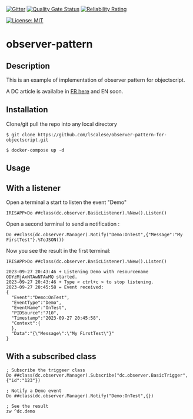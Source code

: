  [![Gitter](https://img.shields.io/badge/Available%20on-Intersystems%20Open%20Exchange-00b2a9.svg)](https://openexchange.intersystems.com/package/observer-pattern-for-objectscript)
 [![Quality Gate Status](https://community.objectscriptquality.com/api/project_badges/measure?project=intersystems_iris_community%2Fobserver-pattern-for-objectscript&metric=alert_status)](https://community.objectscriptquality.com/dashboard?id=intersystems_iris_community%2Fobserver-pattern-for-objectscript)
 [![Reliability Rating](https://community.objectscriptquality.com/api/project_badges/measure?project=intersystems_iris_community%2Fobserver-pattern-for-objectscript&metric=reliability_rating)](https://community.objectscriptquality.com/dashboard?id=intersystems_iris_community%2Fobserver-pattern-for-objectscript)

[![License: MIT](https://img.shields.io/badge/License-MIT-blue.svg?style=flat&logo=AdGuard)](LICENSE)
# observer-pattern


## Description

This is an example of implementation of observer pattern for objectscript.  

A DC article is availalbe in [FR here](https://fr.community.intersystems.com/node/550801) and EN soon.  

## Installation

Clone/git pull the repo into any local directory

```
$ git clone https://github.com/lscalese/observer-pattern-for-objectscript.git
```

```
$ docker-compose up -d
```

## Usage

## With a listener

Open a terminal a start to listen the event "Demo"

```Objectscript
IRISAPP>Do ##class(dc.observer.BasicListener).%New().Listen()
```

Open a second terminal to send a notification : 

```Objectscript
Do ##class(dc.observer.Manager).Notify("Demo:OnTest",{"Message":"My FirstTest"}.%ToJSON())
```

Now you see the result in the first terminal:

```Objectscript
IRISAPP>Do ##class(dc.observer.BasicListener).%New().Listen()

2023-09-27 20:43:46 + Listening Demo with resourcename ODYzMjAxNTAwNTAwMQ started.
2023-09-27 20:43:46 + Type < ctrl+c > to stop listening.
2023-09-27 20:45:58 = Event received: 
{
  "Event":"Demo:OnTest",
  "EventType":"Demo",
  "EventName":"OnTest",
  "PIDSource":"710",
  "Timestamp":"2023-09-27 20:45:58",
  "Context":{
  },
  "Data":"{\"Message\":\"My FirstTest\"}"
}
```

## With a subscribed class

```
; Subscribe the triggeer class
Do ##class(dc.observer.Manager).Subscribe("dc.observer.BasicTrigger",{"id":"123"})

; Notify a Demo event
Do ##class(dc.observer.Manager).Notify("Demo:OnTest",{})

; See the result
zw ^dc.demo

```